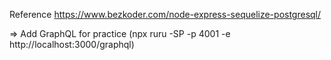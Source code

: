Reference https://www.bezkoder.com/node-express-sequelize-postgresql/

=> Add GraphQL for practice
(npx ruru -SP -p 4001 -e http://localhost:3000/graphql)
